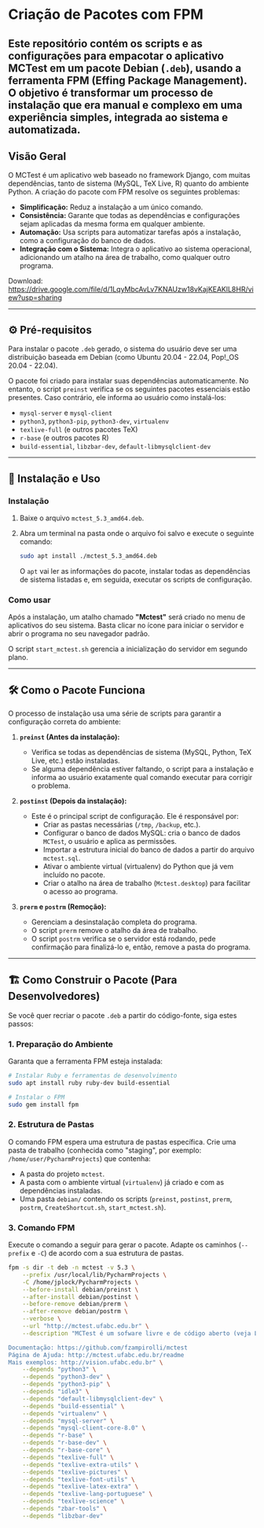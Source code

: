 # Criação de Pacotes com FPM

<!-- Autor:Joao Martini Data:20/08/2025 -->

## Este repositório contém os scripts e as configurações para empacotar o aplicativo **MCTest** em um pacote Debian (`.deb`), usando a ferramenta FPM (Effing Package Management). O objetivo é transformar um processo de instalação que era manual e complexo em uma experiência simples, integrada ao sistema e automatizada.

## Visão Geral

O MCTest é um aplicativo web baseado no framework Django, com muitas dependências, tanto de sistema (MySQL, TeX Live, R) quanto do ambiente Python. A criação do pacote com FPM resolve os seguintes problemas:

  - **Simplificação:** Reduz a instalação a um único comando.
  - **Consistência:** Garante que todas as dependências e configurações sejam aplicadas da mesma forma em qualquer ambiente.
  - **Automação:** Usa scripts para automatizar tarefas após a instalação, como a configuração do banco de dados.
  - **Integração com o Sistema:** Integra o aplicativo ao sistema operacional, adicionando um atalho na área de trabalho, como qualquer outro programa.

Download: https://drive.google.com/file/d/1LqyMbcAvLv7KNAUzw18vKajKEAKlL8HR/view?usp=sharing

-----

## ⚙️ Pré-requisitos

Para instalar o pacote `.deb` gerado, o sistema do usuário deve ser uma distribuição baseada em Debian (como Ubuntu 20.04 - 22.04, Pop\!\_OS 20.04 - 22.04).

O pacote foi criado para instalar suas dependências automaticamente. No entanto, o script `preinst` verifica se os seguintes pacotes essenciais estão presentes. Caso contrário, ele informa ao usuário como instalá-los:

  - `mysql-server` e `mysql-client`
  - `python3`, `python3-pip`, `python3-dev`, `virtualenv`
  - `texlive-full` (e outros pacotes TeX)
  - `r-base` (e outros pacotes R)
  - `build-essential`, `libzbar-dev`, `default-libmysqlclient-dev`

-----

## 🚀 Instalação e Uso

### Instalação

1.  Baixe o arquivo `mctest_5.3_amd64.deb`.

2.  Abra um terminal na pasta onde o arquivo foi salvo e execute o seguinte comando:

    ```bash
    sudo apt install ./mctest_5.3_amd64.deb
    ```

    O `apt` vai ler as informações do pacote, instalar todas as dependências de sistema listadas e, em seguida, executar os scripts de configuração.

### Como usar

Após a instalação, um atalho chamado **"Mctest"** será criado no menu de aplicativos do seu sistema. Basta clicar no ícone para iniciar o servidor e abrir o programa no seu navegador padrão.

O script `start_mctest.sh` gerencia a inicialização do servidor em segundo plano.

-----

## 🛠️ Como o Pacote Funciona

O processo de instalação usa uma série de scripts para garantir a configuração correta do ambiente:

1.  **`preinst` (Antes da instalação):**

      - Verifica se todas as dependências de sistema (MySQL, Python, TeX Live, etc.) estão instaladas.
      - Se alguma dependência estiver faltando, o script para a instalação e informa ao usuário exatamente qual comando executar para corrigir o problema.

2.  **`postinst` (Depois da instalação):**

      - Este é o principal script de configuração. Ele é responsável por:
          - Criar as pastas necessárias (`/tmp`, `/backup`, etc.).
          - Configurar o banco de dados MySQL: cria o banco de dados `MCTest`, o usuário e aplica as permissões.
          - Importar a estrutura inicial do banco de dados a partir do arquivo `mctest.sql`.
          - Ativar o ambiente virtual (virtualenv) do Python que já vem incluído no pacote.
          - Criar o atalho na área de trabalho (`Mctest.desktop`) para facilitar o acesso ao programa.

3.  **`prerm` e `postrm` (Remoção):**

      - Gerenciam a desinstalação completa do programa.
      - O script `prerm` remove o atalho da área de trabalho.
      - O script `postrm` verifica se o servidor está rodando, pede confirmação para finalizá-lo e, então, remove a pasta do programa.

-----

## 🏗️ Como Construir o Pacote (Para Desenvolvedores)

Se você quer recriar o pacote `.deb` a partir do código-fonte, siga estes passos:

### 1\. Preparação do Ambiente

Garanta que a ferramenta FPM esteja instalada:

```bash
# Instalar Ruby e ferramentas de desenvolvimento
sudo apt install ruby ruby-dev build-essential

# Instalar o FPM
sudo gem install fpm
```

### 2\. Estrutura de Pastas

O comando FPM espera uma estrutura de pastas específica. Crie uma pasta de trabalho (conhecida como "staging", por exemplo: `/home/user/PycharmProjects`) que contenha:

  * A pasta do projeto `mctest`.
  * A pasta com o ambiente virtual (`virtualenv`) já criado e com as dependências instaladas.
  * Uma pasta `debian/` contendo os scripts (`preinst`, `postinst`, `prerm`, `postrm`, `CreateShortcut.sh`, `start_mctest.sh`).

### 3\. Comando FPM

Execute o comando a seguir para gerar o pacote. Adapte os caminhos (`--prefix` e `-C`) de acordo com a sua estrutura de pastas.

```bash
fpm -s dir -t deb -n mctest -v 5.3 \
    --prefix /usr/local/lib/PycharmProjects \
    -C /home/jplock/PycharmProjects \
    --before-install debian/preinst \
    --after-install debian/postinst \
    --before-remove debian/prerm \
    --after-remove debian/postrm \
    --verbose \
    --url "http://mctest.ufabc.edu.br" \
    --description "MCTest é um sofware livre e de código aberto (veja Licença) e sua melhor vantagem é o tratamento de questões paramétricas através do LaTeX e Python, permitindo variações infinitas de cada questão.

Documentação: https://github.com/fzampirolli/mctest
Página de Ajuda: http://mctest.ufabc.edu.br/readme
Mais exemplos: http://vision.ufabc.edu.br" \
    --depends "python3" \
    --depends "python3-dev" \
    --depends "python3-pip" \
    --depends "idle3" \
    --depends "default-libmysqlclient-dev" \
    --depends "build-essential" \
    --depends "virtualenv" \
    --depends "mysql-server" \
    --depends "mysql-client-core-8.0" \
    --depends "r-base" \
    --depends "r-base-dev" \
    --depends "r-base-core" \
    --depends "texlive-full" \
    --depends "texlive-extra-utils" \
    --depends "texlive-pictures" \
    --depends "texlive-font-utils" \
    --depends "texlive-latex-extra" \
    --depends "texlive-lang-portuguese" \
    --depends "texlive-science" \
    --depends "zbar-tools" \
    --depends "libzbar-dev"
```
